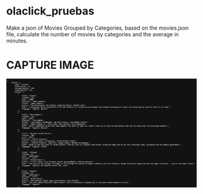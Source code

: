# olaclick_pruebas
Make a json of Movies Grouped by Categories, based on the movies.json file, calculate the number of movies by categories and the average in minutes.
# CAPTURE IMAGE
![](https://github.com/ChuraCarlos/olaclick_pruebas/blob/master/captura.png)
